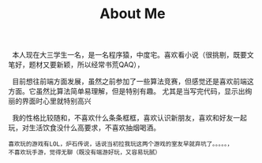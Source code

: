 ﻿---
layout: page
title: About Me
permalink: /about/
published: true
---
   
   本人现在大三学生一名，是一名程序猿，中度宅。喜欢看小说（很挑剔，既要文笔好，题材又要新颖，所以经常书荒QAQ），

   
   目前想往前端方面发展，虽然之前参加了一些算法竞赛，但感觉还是喜欢前端这方面。它虽然比算法简单易理解，但是特别有趣。
    尤其是当写完代码，显示出绚丽的界面时心里就特别高兴

   我的性格比较随和，不喜欢什么条条框框，喜欢认识新朋友，喜欢和好友一起玩，对生活饮食没什么高要求，不喜欢抽烟喝酒。

    喜欢玩的游戏有LOL，炉石传说，话说当初拉我玩这两个游戏的室友早就弃坑了。。。。。，
    不喜欢玩手游，觉得无聊（既没有端游好玩，又容易玩腻）
